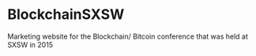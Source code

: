 # BlockchainSXSW
Marketing website for the Blockchain/ Bitcoin conference that was held at SXSW in 2015
